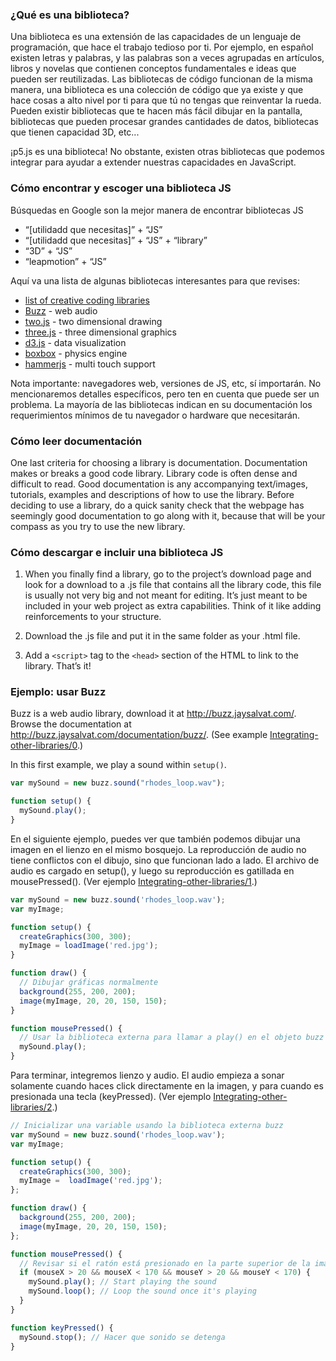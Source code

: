 ### ¿Qué es una biblioteca?

Una biblioteca es una extensión de las capacidades de un lenguaje de programación, que hace el trabajo tedioso por ti. Por ejemplo, en español existen letras y palabras, y las palabras son a veces agrupadas en artículos, libros y novelas que contienen conceptos fundamentales e ideas que pueden ser reutilizadas. Las bibliotecas de código funcionan de la misma manera, una biblioteca es una colección de código que ya existe y que hace cosas a alto nivel por ti para que tú no tengas que reinventar la rueda. Pueden existir bibliotecas que te hacen más fácil dibujar en la pantalla, bibliotecas que pueden procesar grandes cantidades de datos, bibliotecas que tienen capacidad 3D, etc...

¡p5.js es una biblioteca! No obstante, existen otras bibliotecas que podemos integrar para ayudar a extender nuestras capacidades en JavaScript.

### Cómo encontrar y escoger una biblioteca JS
Búsquedas en Google son la mejor manera de encontrar bibliotecas JS
+ “[utilidadd que necesitas]” + “JS”
+ “[utilidadd que necesitas]” + “JS” + “library”
+ “3D” + “JS”
+ “leapmotion” + “JS”

Aquí va una lista de algunas bibliotecas interesantes para que revises:
+ [list of creative coding libraries](http://www.wholepixel.com/libs)
+ [Buzz](http://buzz.jaysalvat.com/) - web audio
+ [two.js](http://jonobr1.github.io/two.js) - two dimensional drawing
+ [three.js](http://threejs.org) - three dimensional graphics
+ [d3.js](http://d3js.org) - data visualization
+ [boxbox](http://incompl.github.io/boxbox) - physics engine
+ [hammerjs](http://eightmedia.github.io/hammer.js/) - multi touch support

Nota importante: navegadores web, versiones de JS, etc, sí importarán. No mencionaremos detalles específicos, pero ten en cuenta que puede ser un problema. La mayoría de las bibliotecas indican en su documentación los requerimientos mínimos de tu navegador o hardware que necesitarán.

### Cómo leer documentación
One last criteria for choosing a library is documentation. Documentation makes or breaks a good code library.  Library code is often dense and difficult to read. Good documentation is any accompanying text/images, tutorials, examples and descriptions of how to use the library. Before deciding to use a library, do a quick sanity check that the webpage has seemingly good documentation to go along with it, because that will be your compass as you try to use the new library.

### Cómo descargar e incluir una biblioteca JS
1. When you finally find a library, go to the project’s download page and look for a download to a .js file that contains all the library code, this file is usually not very big and not meant for editing.  It’s just meant to be included in your web project as extra capabilities.  Think of it like adding reinforcements to your structure.

2. Download the .js file and put it in the same folder as your .html file.

3. Add a ```<script>``` tag to the ```<head>``` section of the HTML to link to the library. That’s it!


### Ejemplo: usar Buzz

Buzz is a web audio library, download it at http://buzz.jaysalvat.com/. Browse the documentation at http://buzz.jaysalvat.com/documentation/buzz/. (See example [Integrating-other-libraries/0](https://github.com/processing/p5.js/tree/master/examples/tutorials/Integrating-other-libraries/0).)

In this first example, we play a sound within ```setup()```.
```javascript
var mySound = new buzz.sound("rhodes_loop.wav");

function setup() {
  mySound.play();
}
```

En el siguiente ejemplo, puedes ver que también podemos dibujar una imagen en el lienzo en el mismo bosquejo. La reproducción de audio no tiene conflictos con el dibujo, sino que funcionan lado a lado. El archivo de audio es cargado en setup(), y luego su reproducción es gatillada en mousePressed(). (Ver ejemplo [Integrating-other-libraries/1](https://github.com/processing/p5.js/tree/master/examples/tutorials/Integrating-other-libraries/1).)

```javascript
var mySound = new buzz.sound('rhodes_loop.wav');
var myImage;

function setup() {
  createGraphics(300, 300);
  myImage = loadImage('red.jpg');
}

function draw() {
  // Dibujar gráficas normalmente
  background(255, 200, 200);
  image(myImage, 20, 20, 150, 150);
}

function mousePressed() {
  // Usar la biblioteca externa para llamar a play() en el objeto buzz
  mySound.play();
}
```

Para terminar, integremos lienzo y audio. El audio empieza a sonar solamente cuando haces click directamente en la imagen, y para cuando es presionada una tecla (keyPressed). (Ver ejemplo [Integrating-other-libraries/2](https://github.com/processing/p5.js/tree/master/examples/tutorials/Integrating-other-libraries/2).)
 
```javascript
// Inicializar una variable usando la biblioteca externa buzz
var mySound = new buzz.sound('rhodes_loop.wav');
var myImage;

function setup() {
  createGraphics(300, 300);
  myImage =  loadImage('red.jpg');
};

function draw() {
  background(255, 200, 200);
  image(myImage, 20, 20, 150, 150);
};

function mousePressed() {
  // Revisar si el ratón está presionado en la parte superior de la imagen
  if (mouseX > 20 && mouseX < 170 && mouseY > 20 && mouseY < 170) {
    mySound.play(); // Start playing the sound
    mySound.loop(); // Loop the sound once it's playing
  }
}

function keyPressed() {
  mySound.stop(); // Hacer que sonido se detenga
}
```